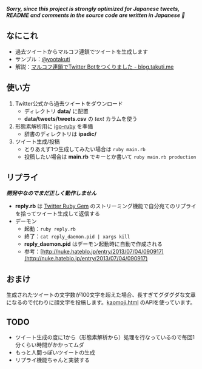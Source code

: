 ***Sorry, since this project is strongly optimized for Japanese tweets, README and comments in the source code are written in Japanese :sushi:***

## なにこれ

- 過去ツイートからマルコフ連鎖でツイートを生成します
- サンプル：[@yootakuti](https://twitter.com/yootakuti)
- 解説：[マルコフ連鎖でTwitter Botをつくりました - blog.takuti.me](http://blog.takuti.me/twitter-bot/)

## 使い方

1. Twitter公式から過去ツイートをダウンロード
	- ディレクトリ **data/** に配置
	- **data/tweets/tweets.csv** の *text* カラムを使う
2. 形態素解析用に [igo-ruby](https://github.com/kyow/igo-ruby) を準備
	- 辞書のディレクトリは **ipadic/**
3. ツイート生成/投稿
	- とりあえず1つ生成してみたい場合は `ruby main.rb`
	- 投稿したい場合は **main.rb** でキーとか書いて `ruby main.rb production`

## リプライ

***開発中なのでまだ正しく動作しません***

- **reply.rb** は [Twitter Ruby Gem](https://github.com/sferik/twitter) のストリーミング機能で自分宛てのリプライを拾ってツイート生成して返信する
- デーモン
	- 起動：`ruby reply.rb`
	- 終了：`cat reply_daemon.pid | xargs kill`
	- **reply_daemon.pid** はデーモン起動時に自動で作成される
	- 参考：[http://nuke.hateblo.jp/entry/2013/07/04/090917](http://nuke.hateblo.jp/entry/2013/07/04/090917)

## おまけ

生成されたツイートの文字数が100文字を超えた場合、長すぎてグダグダな文章になるので代わりに顔文字を投稿します。[kaomoji.html](https://github.com/tatat/kaomoji.html) のAPIを使っています。

## TODO

- ツイート生成の度に1から（形態素解析から）処理を行なっているので毎回1分くらい時間がかかってムダ
- もっと人間っぽいツイートの生成
- リプライ機能ちゃんと実装する

